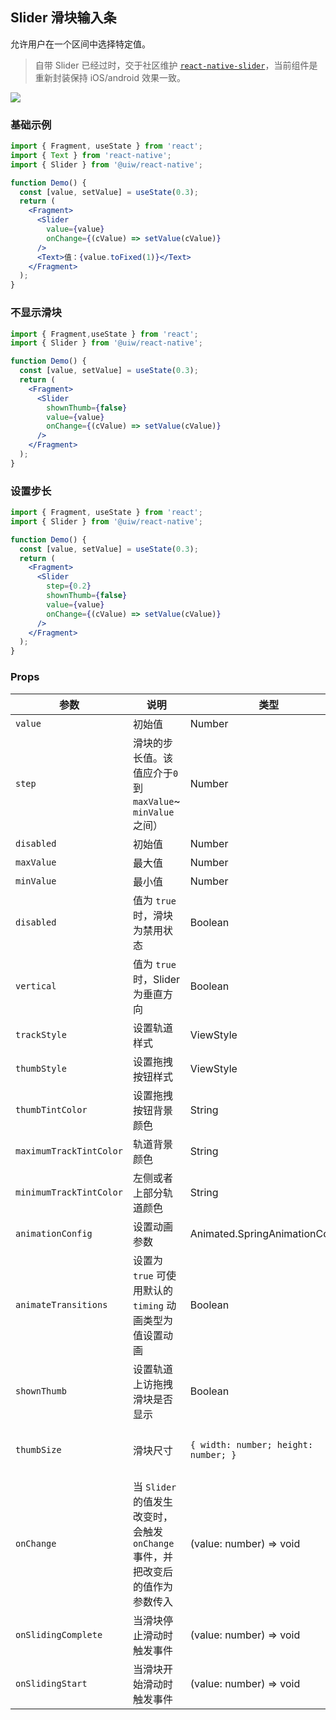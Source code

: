Slider 滑块输入条
---

允许用户在一个区间中选择特定值。

> 自带 Slider 已经过时，交于社区维护 [`react-native-slider`](https://github.com/react-native-community/react-native-slider)，当前组件是重新封装保持 iOS/android 效果一致。
<!--rehype:style=border-left: 8px solid #ffe564;background-color: #ffe56440;padding: 12px 16px;-->

![](https://user-images.githubusercontent.com/57083007/146733306-cffada07-0f11-46cc-8969-1676c9070cda.gif)<!--rehype:style=zoom: 33%;float: right; margin-left: 15px;-->

### 基础示例

```jsx
import { Fragment, useState } from 'react';
import { Text } from 'react-native';
import { Slider } from '@uiw/react-native';

function Demo() {
  const [value, setValue] = useState(0.3);
  return (
    <Fragment>
      <Slider
        value={value}
        onChange={(cValue) => setValue(cValue)}
      />
      <Text>值：{value.toFixed(1)}</Text>
    </Fragment>
  );
}
```

### 不显示滑块

```jsx
import { Fragment,useState } from 'react';
import { Slider } from '@uiw/react-native';

function Demo() {
  const [value, setValue] = useState(0.3);
  return (
    <Fragment>
      <Slider
        shownThumb={false}
        value={value}
        onChange={(cValue) => setValue(cValue)}
      />
    </Fragment>
  );
}
```

### 设置步长

```jsx
import { Fragment, useState } from 'react';
import { Slider } from '@uiw/react-native';

function Demo() {
  const [value, setValue] = useState(0.3);
  return (
    <Fragment>
      <Slider
        step={0.2}
        shownThumb={false}
        value={value}
        onChange={(cValue) => setValue(cValue)}
      />
    </Fragment>
  );
}
```

### Props

| 参数 | 说明 | 类型 | 默认值 |
|------|------|-----|------|
| `value` | 初始值 | Number | - |
| `step` | 滑块的步长值。该值应介于`0`到 `maxValue`~ `minValue`之间） | Number | - |
| `disabled` | 初始值 | Number | - |
| `maxValue` | 最大值 | Number | `1` |
| `minValue` | 最小值 | Number | `0` |
| `disabled` | 值为 `true` 时，滑块为禁用状态 | Boolean | - |
| `vertical` | 值为 `true` 时，Slider 为垂直方向 | Boolean | - |
| `trackStyle` | 设置轨道样式 | ViewStyle | - |
| `thumbStyle` | 设置拖拽按钮样式 | ViewStyle | - |
| `thumbTintColor` | 设置拖拽按钮背景颜色 | String | - |
| `maximumTrackTintColor` | 轨道背景颜色 | String | - |
| `minimumTrackTintColor` | 左侧或者上部分轨道颜色 | String | - |
| `animationConfig` | 设置动画参数 | Animated.SpringAnimationConfig | - |
| `animateTransitions` | 设置为 `true` 可使用默认的 `timing` 动画类型为值设置动画 | Boolean | - |
| `shownThumb` | 设置轨道上访拖拽滑块是否显示| Boolean | - |
| `thumbSize` | 滑块尺寸 | `{ width: number; height: number; }` | `{ width: 20, height: 20 }` |
| `onChange` | 当 `Slider` 的值发生改变时，会触发 `onChange` 事件，并把改变后的值作为参数传入 | (value: number) => void | - |
| `onSlidingComplete` | 当滑块停止滑动时触发事件 | (value: number) => void | - |
| `onSlidingStart` | 当滑块开始滑动时触发事件 | (value: number) => void | - |
